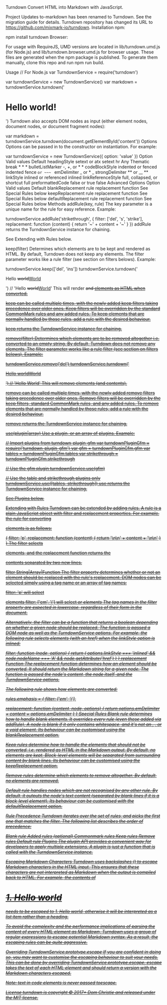Turndown
Convert HTML into Markdown with JavaScript.

Project Updates
to-markdown has been renamed to Turndown. See the migration guide for details.
Turndown repository has changed its URL to https://github.com/mixmark-io/turndown.
Installation
npm:

npm install turndown
Browser:

<script src="https://unpkg.com/turndown/dist/turndown.js"></script>
For usage with RequireJS, UMD versions are located in lib/turndown.umd.js (for Node.js) and lib/turndown.browser.umd.js for browser usage. These files are generated when the npm package is published. To generate them manually, clone this repo and run npm run build.

Usage
// For Node.js
var TurndownService = require('turndown')

var turndownService = new TurndownService()
var markdown = turndownService.turndown('<h1>Hello world!</h1>')
Turndown also accepts DOM nodes as input (either element nodes, document nodes, or document fragment nodes):

var markdown = turndownService.turndown(document.getElementById('content'))
Options
Options can be passed in to the constructor on instantiation. For example:

var turndownService = new TurndownService({ option: 'value' })
Option	Valid values	Default
headingStyle	setext or atx	setext
hr	Any Thematic break	* * *
bulletListMarker	-, +, or *	*
codeBlockStyle	indented or fenced	indented
fence	``` or ~~~	```
emDelimiter	_ or *	_
strongDelimiter	** or __	**
linkStyle	inlined or referenced	inlined
linkReferenceStyle	full, collapsed, or shortcut	full
preformattedCode	false or true	false
Advanced Options
Option	Valid values	Default
blankReplacement	rule replacement function	See Special Rules below
keepReplacement	rule replacement function	See Special Rules below
defaultReplacement	rule replacement function	See Special Rules below
Methods
addRule(key, rule)
The key parameter is a unique name for the rule for easy reference. Example:

turndownService.addRule('strikethrough', {
  filter: ['del', 's', 'strike'],
  replacement: function (content) {
    return '~' + content + '~'
  }
})
addRule returns the TurndownService instance for chaining.

See Extending with Rules below.

keep(filter)
Determines which elements are to be kept and rendered as HTML. By default, Turndown does not keep any elements. The filter parameter works like a rule filter (see section on filters belows). Example:

turndownService.keep(['del', 'ins'])
turndownService.turndown('<p>Hello <del>world</del><ins>World</ins></p>') // 'Hello <del>world</del><ins>World</ins>'
This will render <del> and <ins> elements as HTML when converted.

keep can be called multiple times, with the newly added keep filters taking precedence over older ones. Keep filters will be overridden by the standard CommonMark rules and any added rules. To keep elements that are normally handled by those rules, add a rule with the desired behaviour.

keep returns the TurndownService instance for chaining.

remove(filter)
Determines which elements are to be removed altogether i.e. converted to an empty string. By default, Turndown does not remove any elements. The filter parameter works like a rule filter (see section on filters belows). Example:

turndownService.remove('del')
turndownService.turndown('<p>Hello <del>world</del><ins>World</ins></p>') // 'Hello World'
This will remove <del> elements (and contents).

remove can be called multiple times, with the newly added remove filters taking precedence over older ones. Remove filters will be overridden by the keep filters, standard CommonMark rules, and any added rules. To remove elements that are normally handled by those rules, add a rule with the desired behaviour.

remove returns the TurndownService instance for chaining.

use(plugin|array)
Use a plugin, or an array of plugins. Example:

// Import plugins from turndown-plugin-gfm
var turndownPluginGfm = require('turndown-plugin-gfm')
var gfm = turndownPluginGfm.gfm
var tables = turndownPluginGfm.tables
var strikethrough = turndownPluginGfm.strikethrough

// Use the gfm plugin
turndownService.use(gfm)

// Use the table and strikethrough plugins only
turndownService.use([tables, strikethrough])
use returns the TurndownService instance for chaining.

See Plugins below.

Extending with Rules
Turndown can be extended by adding rules. A rule is a plain JavaScript object with filter and replacement properties. For example, the rule for converting <p> elements is as follows:

{
  filter: 'p',
  replacement: function (content) {
    return '\n\n' + content + '\n\n'
  }
}
The filter selects <p> elements, and the replacement function returns the <p> contents separated by two new lines.

filter String|Array|Function
The filter property determines whether or not an element should be replaced with the rule's replacement. DOM nodes can be selected simply using a tag name or an array of tag names:

filter: 'p' will select <p> elements
filter: ['em', 'i'] will select <em> or <i> elements
The tag names in the filter property are expected in lowercase, regardless of their form in the document.

Alternatively, the filter can be a function that returns a boolean depending on whether a given node should be replaced. The function is passed a DOM node as well as the TurndownService options. For example, the following rule selects <a> elements (with an href) when the linkStyle option is inlined:

filter: function (node, options) {
  return (
    options.linkStyle === 'inlined' &&
    node.nodeName === 'A' &&
    node.getAttribute('href')
  )
}
replacement Function
The replacement function determines how an element should be converted. It should return the Markdown string for a given node. The function is passed the node's content, the node itself, and the TurndownService options.

The following rule shows how <em> elements are converted:

rules.emphasis = {
  filter: ['em', 'i'],

  replacement: function (content, node, options) {
    return options.emDelimiter + content + options.emDelimiter
  }
}
Special Rules
Blank rule determines how to handle blank elements. It overrides every rule (even those added via addRule). A node is blank if it only contains whitespace, and it's not an <a>, <td>,<th> or a void element. Its behaviour can be customised using the blankReplacement option.

Keep rules determine how to handle the elements that should not be converted, i.e. rendered as HTML in the Markdown output. By default, no elements are kept. Block-level elements will be separated from surrounding content by blank lines. Its behaviour can be customised using the keepReplacement option.

Remove rules determine which elements to remove altogether. By default, no elements are removed.

Default rule handles nodes which are not recognised by any other rule. By default, it outputs the node's text content (separated by blank lines if it is a block-level element). Its behaviour can be customised with the defaultReplacement option.

Rule Precedence
Turndown iterates over the set of rules, and picks the first one that matches the filter. The following list describes the order of precedence:

Blank rule
Added rules (optional)
Commonmark rules
Keep rules
Remove rules
Default rule
Plugins
The plugin API provides a convenient way for developers to apply multiple extensions. A plugin is just a function that is called with the TurndownService instance.

Escaping Markdown Characters
Turndown uses backslashes (\) to escape Markdown characters in the HTML input. This ensures that these characters are not interpreted as Markdown when the output is compiled back to HTML. For example, the contents of <h1>1. Hello world</h1> needs to be escaped to 1\. Hello world, otherwise it will be interpreted as a list item rather than a heading.

To avoid the complexity and the performance implications of parsing the content of every HTML element as Markdown, Turndown uses a group of regular expressions to escape potential Markdown syntax. As a result, the escaping rules can be quite aggressive.

Overriding TurndownService.prototype.escape
If you are confident in doing so, you may want to customise the escaping behaviour to suit your needs. This can be done by overriding TurndownService.prototype.escape. escape takes the text of each HTML element and should return a version with the Markdown characters escaped.

Note: text in code elements is never passed toescape.

License
turndown is copyright © 2017+ Dom Christie and released under the MIT license.

